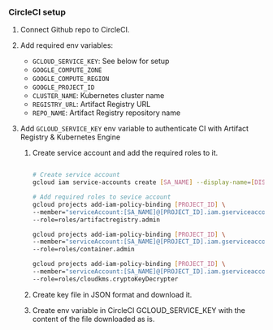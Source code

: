 ### CircleCI setup

1.  Connect Github repo to CircleCI.

2.  Add required env variables:

    - `GCLOUD_SERVICE_KEY`: See below for setup
    - `GOOGLE_COMPUTE_ZONE`
    - `GOOGLE_COMPUTE_REGION`
    - `GOOGLE_PROJECT_ID`
    - `CLUSTER_NAME`: Kubernetes cluster name
    - `REGISTRY_URL`: Artifact Registry URL
    - `REPO_NAME`: Artifact Registry repository name

3.  Add `GCLOUD_SERVICE_KEY` env variable to authenticate CI with Artifact Registry & Kubernetes Engine

    1. Create service account and add the required roles to it.

       ```bash

       # Create service account
       gcloud iam service-accounts create [SA_NAME] --display-name=[DISPLAY_NAME]

       # Add required roles to sevice account
       gcloud projects add-iam-policy-binding [PROJECT_ID] \
       --member="serviceAccount:[SA_NAME]@[PROJECT_ID].iam.gserviceaccount.com" \
       --role=roles/artifactregistry.admin

       gcloud projects add-iam-policy-binding [PROJECT_ID] \
       --member="serviceAccount:[SA_NAME]@[PROJECT_ID].iam.gserviceaccount.com" \
       --role=roles/container.admin

       gcloud projects add-iam-policy-binding [PROJECT_ID] \
       --member="serviceAccount:[SA_NAME]@[PROJECT_ID].iam.gserviceaccount.com" \
       --role=roles/cloudkms.cryptoKeyDecrypter
       ```

    2. Create key file in JSON format and download it.

    3. Create env variable in CircleCI GCLOUD_SERVICE_KEY with the content of the file downloaded as is.
